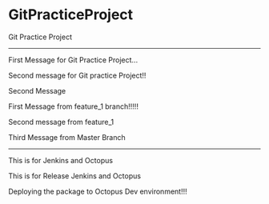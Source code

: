 # GitPracticeProject

Git Practice Project 

**********************************
First Message for Git Practice Project...

Second message for Git practice Project!!

Second Message 

First Message from feature_1 branch!!!!! 

Second message from feature_1

Third Message from Master Branch

**************************************

This is for Jenkins and Octopus

This is for Release Jenkins and Octopus

Deploying the package to Octopus Dev environment!!!

